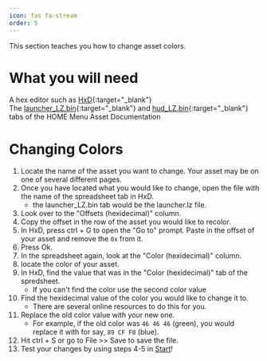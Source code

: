 ```yaml
---
icon: fas fa-stream
order: 5
---
```


This section teaches you how to change asset colors.

# What you will need
A hex editor such as [HxD](https://mh-nexus.de/en/downloads.php?product=HxD20){:target="_blank"}\
The [launcher_LZ.bin](https://docs.google.com/spreadsheets/d/1Q-Im3P5zSqNi6zYqaXtyS138hCdcIJDY7WxRt_FWdrg/edit#gid=1943849394&range=A1:A2){:target="_blank"} and [hud_LZ.bin](https://docs.google.com/spreadsheets/d/1Q-Im3P5zSqNi6zYqaXtyS138hCdcIJDY7WxRt_FWdrg/edit#gid=1696778699&range=A1){:target="_blank"} tabs of the HOME Menu Asset Documentation

# Changing Colors
1. Locate the name of the asset you want to change. Your asset may be on one of several different pages.
2. Once you have located what you would like to change, open the file with the name of the spreadsheet tab in HxD.
	- the launcher_LZ.bin tab would be the launcher.lz file.
3. Look over to the "Offsets (hexidecimal)" column.
4. Copy the offset in the row of the asset you would like to recolor.
5. In HxD, press ctrl + G to open the "Go to" prompt. Paste in the offset of your asset and remove the `0x` from it.
6. Press Ok.
7. In the spreadsheet again, look at the "Color (hexidecimal)" column.
8. locate the color of your asset.
9. In HxD, find the value that was in the "Color (hexidecimal)" tab of the spredsheet.
	- If you can't find the color use the second color value
10. Find the hexidecimal value of the color you would like to change it to.
	- There are several online resources to do this for you.
11. Replace the old color value with your new one.
	- For example, if the old color was `46 46 46` (green), you would replace it with for say, `89 CF F0` (blue).
12. Hit ctrl + S or go to File >> Save to save the file.
13. Test your changes by using steps 4-5 in [Start](/start#layeredfs)!